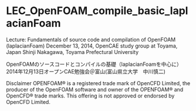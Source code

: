 # LEC_OpenFOAM_compile_basic_laplacianFoam
Lecture: Fundamentals of source code and compilation of OpenFOAM (laplacianFoam)
December 13, 2014, OpenCAE study group at Toyama, Japan
Shinji Nakagawa, Toyama Prefectural University

OpenFOAMのソースコードとコンパイルの基礎（laplacianFoamを中心に）
2014年12月13日オープンCAE勉強会＠富山(富山県立大学　中川慎二)

Disclaimer
 OPENFOAM® is a registered trade mark of OpenCFD Limited, the producer of the OpenFOAM software and owner of the OPENFOAM® and OpenCFD® trade marks. This offering is not approved or endorsed by OpenCFD Limited.
